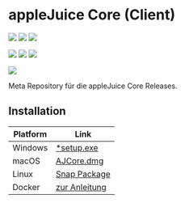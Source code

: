 # appleJuice Core (Client)

![](https://img.shields.io/github/v/release/applejuicenetz/core.svg)
![](https://img.shields.io/github/downloads/applejuicenetz/core/total)
![](https://img.shields.io/badge/license-proprietary-blue?color=orange)

![](https://github.com/applejuicenetz/core/actions/workflows/container.yml/badge.svg)
![](https://img.shields.io/docker/pulls/applejuicenetz/core)
![](https://img.shields.io/docker/image-size/applejuicenetz/core)

![](https://snapcraft.io/applejuice-core/badge.svg)


Meta Repository für die appleJuice Core Releases.


## Installation

| Platform 	| Link          	                                            |
|--------------|---------------------------------------------------------------|
| Windows  	| [*setup.exe](https://github.com/applejuicenetz/core/releases) |
| macOS    	| [AJCore.dmg](https://github.com/applejuicenetz/core/releases) |
| Linux    	| [Snap Package](https://snapcraft.io/applejuice-core)	        |
| Docker    	| [zur Anleitung](./docker/)	                                |
